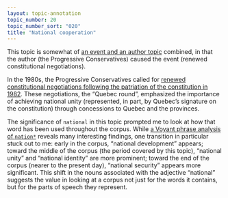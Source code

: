 ```yaml
---
layout: topic-annotation
topic_number: 20
topic_number_sort: "020"
title: "National cooperation"
---
```


This topic is somewhat of [an event and an author topic](/discussion/#types-of-topics) combined, in that the author (the Progressive Conservatives) caused the event (renewed constitutional negotiations).

In the 1980s, the Progressive Conservatives called for [renewed constitutional negotiations following the patriation of the constitution in 1982](https://www.thecanadianencyclopedia.ca/en/article/constitutional-history#SecessionPatriationandBeyond). These negotiations, the “Quebec round”, emphasized the importance of achieving national unity (represented, in part, by Quebec’s signature on the constitution) through concessions to Quebec and the provinces.

The significance of `national` in this topic prompted me to look at how that word has been used throughout the corpus. While [a Voyant phrase analysis of `nation*`](https://voyant-tools.org/?corpus=f03e42475d31eda15315cb9227e53586&stopList=keywords-8b435bead5253b011f8d10e58eec0d8c&query=nation*&view=Phrases) reveals many interesting findings, one transition in particular stuck out to me: early in the corpus, “national development” appears; toward the middle of the corpus (the period covered by this topic), “national unity” and “national identity” are more prominent; toward the end of the corpus (nearer to the present day), “national security” appears more significant. This shift in the nouns associated with the adjective “national” suggests the value in looking at a corpus not just for the words it contains, but for the parts of speech they represent.